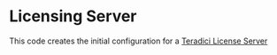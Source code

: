 # Licensing Server
This code creates the initial configuration for
a [Teradici License Server](https://www.teradici.com/web-help/pcoip_license_server/2.1.0/documents/admin-guides/online/managing-licenses/)


